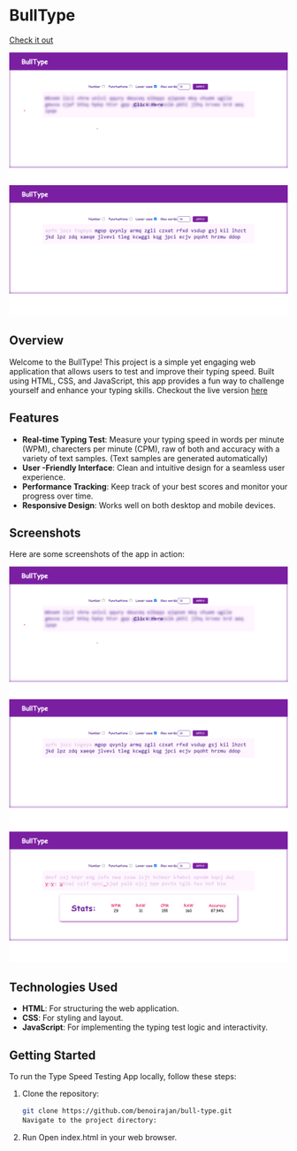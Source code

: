 # BullType
[Check it out](https://benoirajan.github.io/bull-type/)
>
![Bull type home page](images/bulltype-1.png)
![Bull type in working](images/bull-type-2.png)

## Overview

Welcome to the BullType! This project is a simple yet engaging web application that allows users to test and improve their typing speed. Built using HTML, CSS, and JavaScript, this app provides a fun way to challenge yourself and enhance your typing skills. 
Checkout the live version [here](https://benoirajan.github.io/bull-type/)

## Features

- **Real-time Typing Test**: Measure your typing speed in words per minute (WPM), charecters per minute (CPM), raw of both and accuracy with a variety of text samples. (Text samples are generated automatically)
- **User -Friendly Interface**: Clean and intuitive design for a seamless user experience.
- **Performance Tracking**: Keep track of your best scores and monitor your progress over time.
- **Responsive Design**: Works well on both desktop and mobile devices.

## Screenshots

Here are some screenshots of the app in action:

![home page](images/bulltype-1.png)
![Typing](images/bull-type-2.png)
![Results](images/bull-type-results.png)

## Technologies Used

- **HTML**: For structuring the web application.
- **CSS**: For styling and layout.
- **JavaScript**: For implementing the typing test logic and interactivity.

## Getting Started

To run the Type Speed Testing App locally, follow these steps:

1. Clone the repository:
   ```bash
   git clone https://github.com/benoirajan/bull-type.git
   Navigate to the project directory:

2. Run
    Open index.html in your web browser.
